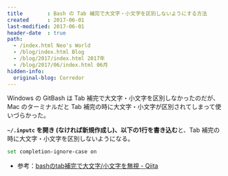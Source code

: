 ```yaml
---
title        : Bash の Tab 補完で大文字・小文字を区別しないようにする方法
created      : 2017-06-01
last-modified: 2017-06-01
header-date  : true
path:
  - /index.html Neo's World
  - /blog/index.html Blog
  - /blog/2017/index.html 2017年
  - /blog/2017/06/index.html 06月
hidden-info:
  original-blog: Corredor
---
```


Windows の GitBash は Tab 補完で大文字・小文字を区別しなかったのだが、Mac のターミナルだと Tab 補完の時に大文字・小文字が区別されてしまって使いづらかった。

**`~/.inputc` を開き (なければ新規作成し)、以下の1行を書き込む**と、Tab 補完の時に大文字・小文字を区別しないようになる。

```bash
set completion-ignore-case on
```

- 参考：[bashのtab補完で大文字/小文字を無視 - Qiita](http://qiita.com/akira-hamada/items/81e5f54f52950236542b)
